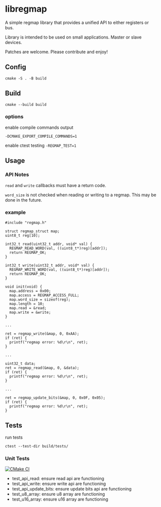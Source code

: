# libregmap

A simple regmap library that provides a unified API to either registers or bus.

Library is intended to be used on small applications. Master or slave devices.

Patches are welcome. Please contribute and enjoy!

## Config

`cmake -S . -B build`

## Build

`cmake --build build`

### options

enable compile commands output

`-DCMAKE_EXPORT_COMPILE_COMMANDS=1`

enable ctest testing
`-REGMAP_TEST=1`

## Usage

### API Notes

`read` and `write` callbacks must have a return code.

`word_size` is not checked when reading or writing to a regmap. This may be done in the future.

### example

```code
#include "regmap.h"

struct regmap_struct map;
uint8_t reg[10];

int32_t read(uint32_t addr, void* val) {
  REGMAP_READ_WORD(val, ((uint8_t*)reg)[addr]);
  return REGMAP_OK;
}

int32_t write(uint32_t addr, void* val) {
  REGMAP_WRITE_WORD(val, ((uint8_t*)reg)[addr]);
  return REGMAP_OK;
}

void init(void) {
  map.address = 0x00;
  map.access = REGMAP_ACCESS_FULL;
  map.word_size = sizeof(reg);
  map.length = 10;
  map.read = &read;
  map.write = &write;
}

...

ret = regmap_write(&map, 0, 0xAA);
if (ret) {
  printf("regmap error: %d\r\n", ret);
}

...

uint32_t data;
ret = regmap_read(&map, 0, &data);
if (ret) {
  printf("regmap error: %d\r\n", ret);
}

...

ret = regmap_update_bits(&map, 0, 0x0F, 0x05);
if (ret) {
  printf("regmap error: %d\r\n", ret);
}
```

## Tests

run tests

`ctest --test-dir build/tests/`

### Unit Tests

[![CMake CI](https://github.com/orestephen/libregmap/actions/workflows/ci.yml/badge.svg)](https://github.com/orestephen/libregmap/actions/workflows/ci.yml)

 - test_api_read: ensure read api are functioning
 - test_api_write: ensure write api are functioning
 - test_api_update_bits: ensure update bits api are functioning
 - test_u8_array: ensure u8 array are functioning
 - test_u16_array: ensure u16 array are functioning
